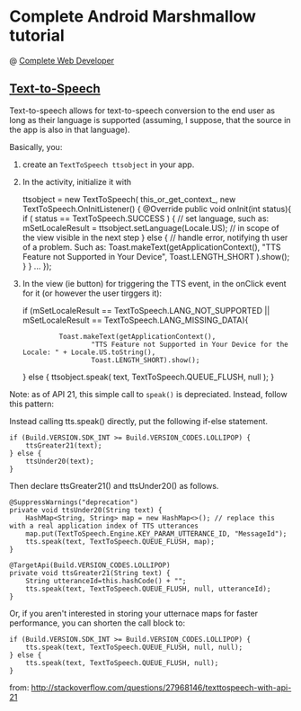 # Complete Android Marshmallow tutorial
@ [Complete Web Developer](http://www.completewebdeveloper.com)

## [Text-to-Speech](http://developer.android.com/reference/android/speech/tts/TextToSpeech.html)

Text-to-speech allows for text-to-speech conversion to the end user as long as their language is supported (assuming, I suppose, that the source in the app is also in that language).

Basically, you:

1. create an `TextToSpeech ttsobject` in your app. 
2. In the activity, initialize it with 

    ttsobject = new TextToSpeech( this_or_get_context_, new TextToSpeech.OnInitListener() {
        @Override
        public void onInit(int status){
            if ( status == TextToSpeech.SUCCESS ) {
                // set language, such as:
                mSetLocaleResult = ttsobject.setLanguage(Locale.US); // in scope of the view visible in the next step
            } else {
                // handle error, notifying th user of a problem. Such as:
                Toast.makeText(getApplicationContext(),
				    "TTS Feature not Supported in Your Device",
					Toast.LENGTH_SHORT
                ).show();
            }
        }
     ... 
    });
3. In the view (ie button) for triggering the TTS event, in the onClick event for it (or however the user tirggers it):

    if (mSetLocaleResult == TextToSpeech.LANG_NOT_SUPPORTED
					|| mSetLocaleResult == TextToSpeech.LANG_MISSING_DATA){
	
    			Toast.makeText(getApplicationContext(),
						"TTS Feature not Supported in Your Device for the Locale: " + Locale.US.toString(),
						Toast.LENGTH_SHORT).show();
    } else {
        ttsobject.speak( text, TextToSpeech.QUEUE_FLUSH, null );
    }

Note: as of API 21, this simple call to `speak()` is depreciated. Instead, follow this pattern:

Instead calling tts.speak() directly, put the following if-else statement.

    if (Build.VERSION.SDK_INT >= Build.VERSION_CODES.LOLLIPOP) {
        ttsGreater21(text);
    } else {
        ttsUnder20(text);
    }

Then declare ttsGreater21() and ttsUnder20() as follows.

    @SuppressWarnings("deprecation")
    private void ttsUnder20(String text) {
        HashMap<String, String> map = new HashMap<>(); // replace this with a real application index of TTS utterances
        map.put(TextToSpeech.Engine.KEY_PARAM_UTTERANCE_ID, "MessageId");
        tts.speak(text, TextToSpeech.QUEUE_FLUSH, map);
    }

    @TargetApi(Build.VERSION_CODES.LOLLIPOP)
    private void ttsGreater21(String text) {
        String utteranceId=this.hashCode() + "";
        tts.speak(text, TextToSpeech.QUEUE_FLUSH, null, utteranceId);
    } 
    
Or, if you aren't interested in storing your utternace maps for faster performance, you can shorten the call block to:

    if (Build.VERSION.SDK_INT >= Build.VERSION_CODES.LOLLIPOP) {
        tts.speak(text, TextToSpeech.QUEUE_FLUSH, null, null);
    } else {
        tts.speak(text, TextToSpeech.QUEUE_FLUSH, null);
    }

from: http://stackoverflow.com/questions/27968146/texttospeech-with-api-21

